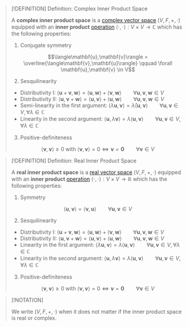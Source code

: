 >[!DEFINITION] Definition: Complex Inner Product Space
>
>A **complex inner product space** is a [complex vector space](../Complex%20Vector%20Space.md) $(V,F,+,\cdot)$ equipped with an **inner product** [operation](../../../../Set%20Theory/Functions/Function.md) $\langle \cdot, \cdot \rangle: V\times V \to \mathbb{C}$ which has the following properties:
>
>1. Conjugate symmetry
>
>$$\langle\mathbf{u},\mathbf{v}\rangle = \overline{\langle\mathbf{v},\mathbf{u}\rangle} \qquad \forall \mathbf{u},\mathbf{v} \in V$$
>
>2. Sesquilinearity
>	- Distributivity I: $\langle\mathbf{u} + \mathbf{v}, \mathbf{w}\rangle = \langle\mathbf{u}, \mathbf{w}\rangle + \langle\mathbf{v}, \mathbf{w}\rangle \qquad \forall \mathbf{u},\mathbf{v},\mathbf{w} \in V$
>	- Distributivity II: $\langle\mathbf{u},\mathbf{v} + \mathbf{w}\rangle = \langle\mathbf{u},\mathbf{v}\rangle + \langle\mathbf{u},\mathbf{w}\rangle \qquad \forall \mathbf{u},\mathbf{v},\mathbf{w} \in V$
>	- Semi-linearity in the first argument: $\langle\lambda\mathbf{u},\mathbf{v}\rangle = \bar{\lambda}\langle\mathbf{u},\mathbf{v}\rangle \qquad \forall \mathbf{u},\mathbf{v} \in V, \forall \lambda \in \mathbb{C}$
>	- Linearity in the second argument: $\langle\mathbf{u},\lambda\mathbf{v}\rangle = \lambda\langle\mathbf{u},\mathbf{v}\rangle \qquad \forall \mathbf{u},\mathbf{v} \in V, \forall \lambda \in \mathbb{C}$
>
>3. Positive-definiteness
>
>$$\langle\mathbf{v},\mathbf{v}\rangle \ge 0 \text{ with } \langle\mathbf{v},\mathbf{v}\rangle = 0 \iff \mathbf{v} = \mathbf{0} \qquad \forall \mathbf{v} \in V$$
>

>[!DEFINITION] Definition: Real Inner Product Space
>
>A **real inner product space** is a [real vector space](../Real%20Vector%20Space.md) $(V,F,+,\cdot)$ equipped with an **inner product** [operation](../../../../Set%20Theory/Functions/Function.md) $\langle \cdot, \cdot \rangle: V\times V \to \mathbb{R}$ which has the following properties:
>
>1. Symmetry
>
>$$\langle\mathbf{u},\mathbf{v}\rangle = \langle\mathbf{v},\mathbf{u}\rangle \qquad \forall \mathbf{u},\mathbf{v} \in V$$
>
>2. Sesquilinearity
>	- Distributivity I: $\langle\mathbf{u} + \mathbf{v}, \mathbf{w}\rangle = \langle\mathbf{u}, \mathbf{w}\rangle + \langle\mathbf{v}, \mathbf{w}\rangle \qquad \forall \mathbf{u},\mathbf{v},\mathbf{w} \in V$
>	- Distributivity II: $\langle\mathbf{u},\mathbf{v} + \mathbf{w}\rangle = \langle\mathbf{u},\mathbf{v}\rangle + \langle\mathbf{u},\mathbf{w}\rangle \qquad \forall \mathbf{u},\mathbf{v},\mathbf{w} \in V$
>	- Linearity in the first argument: $\langle\lambda\mathbf{u},\mathbf{v}\rangle = \lambda \langle\mathbf{u},\mathbf{v}\rangle \qquad \forall \mathbf{u},\mathbf{v} \in V, \forall \lambda \in \mathbb{C}$
>	- Linearity in the second argument: $\langle\mathbf{u},\lambda\mathbf{v}\rangle = \lambda\langle\mathbf{u},\mathbf{v}\rangle \qquad \forall \mathbf{u},\mathbf{v} \in V, \forall \lambda \in \mathbb{C}$
>
>3. Positive-definiteness
>
>$$\langle\mathbf{v},\mathbf{v}\rangle \ge 0 \text{ with } \langle\mathbf{v},\mathbf{v}\rangle = 0 \iff \mathbf{v} = \mathbf{0} \qquad \forall \mathbf{v} \in V$$
>

>[!NOTATION]
>
>We write $(V,F,+,\cdot)$ when it does not matter if the inner product space is real or complex. 
>